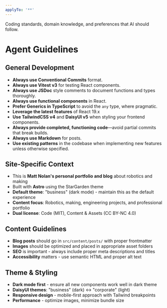 ```yaml
---
applyTo: '**'
---
```

Coding standards, domain knowledge, and preferences that AI should follow.

# Agent Guidelines

## General Development
- **Always use Conventional Commits** format.
- **Always use Vitest v3** for testing React components.  
- **Always use JSDoc** style comments to document functions and types thoroughly.  
- **Always use functional components** in React.  
- **Prefer Generics in TypeScript** to avoid the `any` type, where pragmatic.  
- **Leverage the latest features** of React 19.x
- **Use TailwindCSS v4** and **DaisyUI v5** when styling your frontend components. 
- **Always provide completed, functioning code**—avoid partial commits that break builds.  
- **Always use Markdown** for posts.
- **Use existing patterns** in the codebase when implementing new features unless otherwise specified.

## Site-Specific Context
- This is **Matt Nolan's personal portfolio and blog** about robotics and making
- Built with **Astro** using the StarGarden theme
- **Default theme**: "business" (dark mode) - maintain this as the default experience
- **Content focus**: Robotics, making, engineering projects, and professional portfolio
- **Dual license**: Code (MIT), Content & Assets (CC BY-NC 4.0)

## Content Guidelines
- **Blog posts** should go in `src/content/posts/` with proper frontmatter
- **Images** should be optimized and placed in appropriate asset folders
- **SEO** is important - always include proper meta descriptions and titles
- **Accessibility** matters - use semantic HTML and proper alt text

## Theme & Styling
- **Dark mode first** - ensure all new components work well in dark theme
- **DaisyUI themes**: "business" (dark) ↔ "corporate" (light)
- **Responsive design** - mobile-first approach with Tailwind breakpoints
- **Performance** - optimize images, minimize bundle size